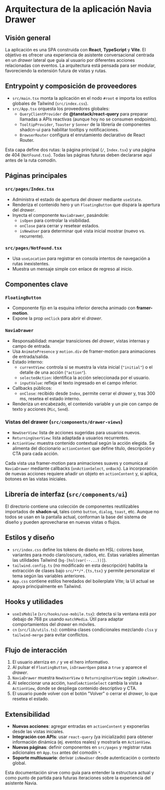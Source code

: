 # Arquitectura de la aplicación Navia Drawer

## Visión general
La aplicación es una SPA construida con **React**, **TypeScript** y **Vite**. El objetivo es ofrecer una experiencia de asistente conversacional centrada en un *drawer* lateral que guía al usuario por diferentes acciones relacionadas con eventos. La arquitectura está pensada para ser modular, favoreciendo la extensión futura de vistas y rutas.

## Entrypoint y composición de proveedores
- `src/main.tsx` monta la aplicación en el nodo `#root` e importa los estilos globales de Tailwind (`src/index.css`).
- `src/App.tsx` orquesta los proveedores globales:
  - `QueryClientProvider` de **@tanstack/react-query** para preparar llamadas a APIs reactivas (aunque hoy no se consumen endpoints).
  - `TooltipProvider`, `Toaster` y `Sonner` de la librería de componentes shadcn-ui para habilitar tooltips y notificaciones.
  - `BrowserRouter` configura el enrutamiento declarativo de React Router.

Esta capa define dos rutas: la página principal (`/`, `Index.tsx`) y una página de 404 (`NotFound.tsx`). Todas las páginas futuras deben declararse aquí antes de la ruta comodín.

## Páginas principales
### `src/pages/Index.tsx`
- Administra el estado de apertura del *drawer* mediante `useState`.
- Renderiza el contenido hero y un `FloatingButton` que dispara la apertura del *drawer*.
- Inyecta el componente `NaviaDrawer`, pasándole:
  - `isOpen` para controlar la visibilidad.
  - `onClose` para cerrar y resetear estados.
  - `isNewUser` para determinar qué vista inicial mostrar (nuevo vs. recurrente).

### `src/pages/NotFound.tsx`
- Usa `useLocation` para registrar en consola intentos de navegación a rutas inexistentes.
- Muestra un mensaje simple con enlace de regreso al inicio.

## Componentes clave
### `FloatingButton`
- Componente fijo en la esquina inferior derecha animado con **framer-motion**.
- Expone la prop `onClick` para abrir el *drawer*.

### `NaviaDrawer`
- Responsabilidad: manejar transiciones del *drawer*, vistas internas y campo de entrada.
- Usa `AnimatePresence` y `motion.div` de framer-motion para animaciones de entrada/salida.
- Estado interno:
  - `currentView`: controla si se muestra la vista inicial (`"initial"`) o el detalle de una acción (`"action"`).
  - `selectedAction`: identifica la acción seleccionada por el usuario.
  - `inputValue`: refleja el texto ingresado en el campo inferior.
- Callbacks públicos:
  - `onClose`: recibido desde `Index`, permite cerrar el *drawer* y, tras 300 ms, resetea el estado interno.
- Renderiza un encabezado, el contenido variable y un pie con campo de texto y acciones (`Mic`, `Send`).

### Vistas del drawer (`src/components/drawer-views`)
- `NewUserView`: lista de acciones sugeridas para usuarios nuevos.
- `ReturningUserView`: lista adaptada a usuarios recurrentes.
- `ActionView`: muestra contenido contextual según la acción elegida. Se alimenta del diccionario `actionContent` que define título, descripción y CTA para cada acción.

Cada vista usa framer-motion para animaciones suaves y comunica al `NaviaDrawer` mediante callbacks (`onActionSelect`, `onBack`). La incorporación de nuevas acciones requiere añadir un objeto en `actionContent` y, si aplica, botones en las vistas iniciales.

## Librería de interfaz (`src/components/ui`)
El directorio contiene una colección de componentes reutilizables importados de **shadcn-ui**, tales como `button`, `dialog`, `toast`, etc. Aunque no todos se usan en la pantalla actual, conforman la base del sistema de diseño y pueden aprovecharse en nuevas vistas o flujos.

## Estilos y diseño
- `src/index.css` define los tokens de diseño en HSL: colores base, variantes para modo claro/oscuro, radios, etc. Estas variables alimentan las utilidades Tailwind (`bg-[hsl(var(--...))]`).
- `tailwind.config.ts` (no modificado en esta descripción) habilita la extracción de clases bajo `src/**/*.{ts,tsx}` y permite personalizar el tema según las variables anteriores.
- `App.css` contiene estilos heredados del boilerplate Vite; la UI actual se apoya principalmente en Tailwind.

## Hooks y utilidades
- `useIsMobile` (`src/hooks/use-mobile.tsx`): detecta si la ventana está por debajo de 768 px usando `matchMedia`. Útil para adaptar comportamientos del *drawer* en móviles.
- `cn` (`src/lib/utils.ts`): combina clases condicionales mezclando `clsx` y `tailwind-merge` para evitar conflictos.

## Flujo de interacción
1. El usuario aterriza en `/` y ve el hero informativo.
2. Al pulsar el `FloatingButton`, `isDrawerOpen` pasa a `true` y aparece el *drawer*.
3. `NaviaDrawer` muestra `NewUserView` o `ReturningUserView` según `isNewUser`.
4. Al seleccionar una acción, `handleActionSelect` cambia la vista a `ActionView`, donde se despliega contenido descriptivo y CTA.
5. El usuario puede volver con el botón "Volver" o cerrar el *drawer*, lo que resetea el estado.

## Extensibilidad
- **Nuevas acciones**: agregar entradas en `actionContent` y exponerlas desde las vistas iniciales.
- **Integración con APIs**: usar `react-query` (ya inicializado) para obtener información dinámica (ej. eventos reales) y mostrarla en `ActionView`.
- **Nuevas páginas**: definir componentes en `src/pages` y registrar rutas adicionales en `App.tsx` antes del comodín `*`.
- **Soporte multiusuario**: derivar `isNewUser` desde autenticación o contexto global.

Esta documentación sirve como guía para entender la estructura actual y como punto de partida para futuras iteraciones sobre la experiencia del asistente Navia.
